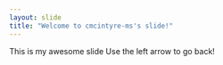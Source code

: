 ```yaml
---
layout: slide
title: "Welcome to cmcintyre-ms's slide!"
---
```

This is my awesome slide
Use the left arrow to go back!
